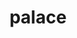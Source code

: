 ---
title: "palace"
layout: cache
categories: [package, develop]
meta: {"versions": ["0.11.1"], "compilers": ["gcc@=12.3.0"], "oss": ["amzn2"], "platforms": ["linux"], "targets": ["neoverse_n1", "neoverse_v1"], "stacks": ["root"], "num_specs": 10, "num_specs_by_stack": {"root": 10}}
spec_details: [{"hash": "ts7wjem3q5ghpfav6w6oi63ye5a5yq7o", "compiler": "gcc@=12.3.0", "versions": ["0.11.1"], "os": "amzn2", "platform": "linux", "target": "neoverse_n1", "variants": ["~arpack", "build_system=cmake", "build_type=Release", "generator=make", "+gslib", "~int64", "~ipo", "~mumps", "~openmp", "+slepc", "~strumpack", "+superlu-dist"], "stacks": ["root"], "size": "-", "tarball": "https://binaries.spack.io/develop/build_cache/linux-amzn2-neoverse_n1/gcc-12.3.0/palace-0.11.1/linux-amzn2-neoverse_n1-gcc-12.3.0-palace-0.11.1-ts7wjem3q5ghpfav6w6oi63ye5a5yq7o.spack"}, {"hash": "nwanax2uvoopzjm3lxe7vegpj2yqwqpi", "compiler": "gcc@=12.3.0", "versions": ["0.11.1"], "os": "amzn2", "platform": "linux", "target": "neoverse_n1", "variants": ["~arpack", "build_system=cmake", "build_type=Release", "generator=make", "+gslib", "~int64", "~ipo", "~mumps", "~openmp", "+slepc", "~strumpack", "+superlu-dist"], "stacks": ["root"], "size": "-", "tarball": "https://binaries.spack.io/develop/build_cache/linux-amzn2-neoverse_n1/gcc-12.3.0/palace-0.11.1/linux-amzn2-neoverse_n1-gcc-12.3.0-palace-0.11.1-nwanax2uvoopzjm3lxe7vegpj2yqwqpi.spack"}, {"hash": "rm3p3ydc2rxv4kaut4brxafc42aap4i4", "compiler": "gcc@=12.3.0", "versions": ["0.11.1"], "os": "amzn2", "platform": "linux", "target": "neoverse_n1", "variants": ["~arpack", "build_system=cmake", "build_type=Release", "generator=make", "+gslib", "~int64", "~ipo", "~mumps", "~openmp", "+slepc", "~strumpack", "+superlu-dist"], "stacks": ["root"], "size": "-", "tarball": "https://binaries.spack.io/develop/build_cache/linux-amzn2-neoverse_n1/gcc-12.3.0/palace-0.11.1/linux-amzn2-neoverse_n1-gcc-12.3.0-palace-0.11.1-rm3p3ydc2rxv4kaut4brxafc42aap4i4.spack"}, {"hash": "nvmpahxulintwx2lehoybkowapi46opd", "compiler": "gcc@=12.3.0", "versions": ["0.11.1"], "os": "amzn2", "platform": "linux", "target": "neoverse_n1", "variants": ["~arpack", "build_system=cmake", "build_type=Release", "generator=make", "+gslib", "~int64", "~ipo", "~mumps", "~openmp", "+slepc", "~strumpack", "+superlu-dist"], "stacks": ["root"], "size": "-", "tarball": "https://binaries.spack.io/develop/build_cache/linux-amzn2-neoverse_n1/gcc-12.3.0/palace-0.11.1/linux-amzn2-neoverse_n1-gcc-12.3.0-palace-0.11.1-nvmpahxulintwx2lehoybkowapi46opd.spack"}, {"hash": "3jzcedfvozd6qc5xnc3fqqpxyeo2kkzf", "compiler": "gcc@=12.3.0", "versions": ["0.11.1"], "os": "amzn2", "platform": "linux", "target": "neoverse_n1", "variants": ["~arpack", "build_system=cmake", "build_type=Release", "generator=make", "+gslib", "~int64", "~ipo", "~mumps", "~openmp", "+slepc", "~strumpack", "+superlu-dist"], "stacks": ["root"], "size": "-", "tarball": "https://binaries.spack.io/develop/build_cache/linux-amzn2-neoverse_n1/gcc-12.3.0/palace-0.11.1/linux-amzn2-neoverse_n1-gcc-12.3.0-palace-0.11.1-3jzcedfvozd6qc5xnc3fqqpxyeo2kkzf.spack"}, {"hash": "jycrjk3qoi74zw2t77s42sggecgv7i3h", "compiler": "gcc@=12.3.0", "versions": ["0.11.1"], "os": "amzn2", "platform": "linux", "target": "neoverse_n1", "variants": ["~arpack", "build_system=cmake", "build_type=Release", "generator=make", "+gslib", "~int64", "~ipo", "~mumps", "~openmp", "+slepc", "~strumpack", "+superlu-dist"], "stacks": ["root"], "size": "-", "tarball": "https://binaries.spack.io/develop/build_cache/linux-amzn2-neoverse_n1/gcc-12.3.0/palace-0.11.1/linux-amzn2-neoverse_n1-gcc-12.3.0-palace-0.11.1-jycrjk3qoi74zw2t77s42sggecgv7i3h.spack"}, {"hash": "gqxqql3dwrlpduudg2u7owg65hbjx74c", "compiler": "gcc@=12.3.0", "versions": ["0.11.1"], "os": "amzn2", "platform": "linux", "target": "neoverse_v1", "variants": ["~arpack", "build_system=cmake", "build_type=Release", "generator=make", "+gslib", "~int64", "~ipo", "~mumps", "~openmp", "+slepc", "~strumpack", "+superlu-dist"], "stacks": ["root"], "size": "-", "tarball": "https://binaries.spack.io/develop/build_cache/linux-amzn2-neoverse_v1/gcc-12.3.0/palace-0.11.1/linux-amzn2-neoverse_v1-gcc-12.3.0-palace-0.11.1-gqxqql3dwrlpduudg2u7owg65hbjx74c.spack"}, {"hash": "evxy43pxxqo7fksise2nhvooq4bdkfvn", "compiler": "gcc@=12.3.0", "versions": ["0.11.1"], "os": "amzn2", "platform": "linux", "target": "neoverse_v1", "variants": ["~arpack", "build_system=cmake", "build_type=Release", "generator=make", "+gslib", "~int64", "~ipo", "~mumps", "~openmp", "+slepc", "~strumpack", "+superlu-dist"], "stacks": ["root"], "size": "-", "tarball": "https://binaries.spack.io/develop/build_cache/linux-amzn2-neoverse_v1/gcc-12.3.0/palace-0.11.1/linux-amzn2-neoverse_v1-gcc-12.3.0-palace-0.11.1-evxy43pxxqo7fksise2nhvooq4bdkfvn.spack"}, {"hash": "4x6kh75a7i5ajas5lf5kqtdskpmwasvc", "compiler": "gcc@=12.3.0", "versions": ["0.11.1"], "os": "amzn2", "platform": "linux", "target": "neoverse_v1", "variants": ["~arpack", "build_system=cmake", "build_type=Release", "generator=make", "+gslib", "~int64", "~ipo", "~mumps", "~openmp", "+slepc", "~strumpack", "+superlu-dist"], "stacks": ["root"], "size": "-", "tarball": "https://binaries.spack.io/develop/build_cache/linux-amzn2-neoverse_v1/gcc-12.3.0/palace-0.11.1/linux-amzn2-neoverse_v1-gcc-12.3.0-palace-0.11.1-4x6kh75a7i5ajas5lf5kqtdskpmwasvc.spack"}, {"hash": "i3ytdz3vr6ox66rywfqitxcys5ncyi2q", "compiler": "gcc@=12.3.0", "versions": ["0.11.1"], "os": "amzn2", "platform": "linux", "target": "neoverse_v1", "variants": ["~arpack", "build_system=cmake", "build_type=Release", "generator=make", "+gslib", "~int64", "~ipo", "~mumps", "~openmp", "+slepc", "~strumpack", "+superlu-dist"], "stacks": ["root"], "size": "-", "tarball": "https://binaries.spack.io/develop/build_cache/linux-amzn2-neoverse_v1/gcc-12.3.0/palace-0.11.1/linux-amzn2-neoverse_v1-gcc-12.3.0-palace-0.11.1-i3ytdz3vr6ox66rywfqitxcys5ncyi2q.spack"}]
---
